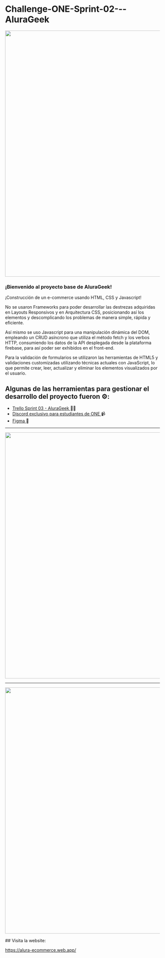 ﻿# Challenge-ONE-Sprint-02---AluraGeek

<p align="center" >
     <img width="800" heigth="400" src="https://i.ibb.co/MD2s9fw/starwars.png">
</p>

### ¡Bienvenido al proyecto base de AluraGeek!

¡Construcción de un e-commerce usando HTML, CSS y Javascript!

No se usaron Frameworks para poder desarrollar las destrezas adquiridas en Layouts Responsivos y en Arquitectura CSS, posicionando así los elementos y descomplicando los problemas de manera simple, rápida y eficiente.

Así mismo se uso Javascript para una manipulación dinámica del DOM, empleando un CRUD asíncrono que utiliza el método fetch y los verbos HTTP, consumiendo los datos de la API desplegada desde la plataforma firebase, para así poder ser exhibidos en el front-end.

Para la validación de formularios se utilizaron las herramientas de HTML5 y validaciones customizadas utilizando técnicas actuales con JavaScript, lo que permite crear, leer, actualizar y eliminar los elementos visualizados por el usuario.

## Algunas de las herramientas  para gestionar el desarrollo del proyecto fueron ⚙: 

- <a href="https://trello.com/b/e0UaUgh6/sprint-3">Trello Sprint 03 - AluraGeek </a> ✍🏾
- <a href="https://discord.gg/2Fd3HrYhKn">Discord exclusivo para estudiantes de ONE   </a> 📹 
-  <a href="https://www.figma.com/file/NUd563IRcuwUGyFGTwPP5W/AluraGeek?node-id=1%3A34">Figma </a> 💼
---

<p align="center" >
     <img width="800" heigth="400" src="https://i.ibb.co/j4psZSk/V-deo-sin-t-tulo-Hecho-con-Clipchamp-1.gif">
     
</p>


---

<p align="center" >
     <img width="800" heigth="400" src="https://i.ibb.co/ZTtdt4L/V-deo-sin-t-tulo-Hecho-con-Clipchamp-2.gif">
</p>
## Visita la website:

<a href="https://alura-ecommerce.web.app/">https://alura-ecommerce.web.app/</a> 
